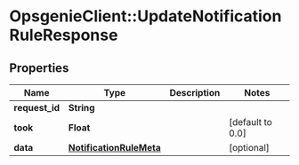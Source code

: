 # OpsgenieClient::UpdateNotificationRuleResponse

## Properties
Name | Type | Description | Notes
------------ | ------------- | ------------- | -------------
**request_id** | **String** |  | 
**took** | **Float** |  | [default to 0.0]
**data** | [**NotificationRuleMeta**](NotificationRuleMeta.md) |  | [optional] 


